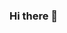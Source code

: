 ### Hi there 👋

<!--
**TomQuanCode/TomQuanCode** is a ✨ _special_ ✨ repository because its `README.md` (this file) appears on your GitHub profile.

- 姓名：黄智权
- 学校：广东工业大学
- 专业：信息安全
- 爱好：健身、羽毛球；阅读小说；喜欢自己一个人研究厨艺
- 编程经验：C语言基础、Python基础、JAVA进阶，后台技术学习为主
-->
